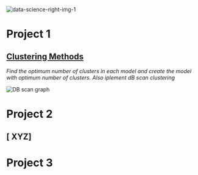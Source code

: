 ![data-science-right-img-1](https://user-images.githubusercontent.com/113236505/203918576-21234981-d862-4b43-8a43-9d14d3b72710.jpg)

# Project 1
## [ Clustering Methods](https://github.com/reshmasbabu/Assignment-case-study_ReshmaSbabu/blob/a110b942032e9cb3eade10f6f86852bfa1a94c18/Reshma%20S%20Babu%20Assign%20Clustering.ipynb)
*Find the optimum number of clusters in each model and create the model with optimum number of clusters. Also iplement dB scan clustering*

![DB scan graph](https://user-images.githubusercontent.com/113236505/203918954-8f543aa9-166b-4211-9281-66fc0bc16b15.png)

# Project 2
## [ XYZ]
# Project 3
